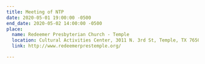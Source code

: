 ```yaml
---
title: Meeting of NTP
date: 2020-05-01 19:00:00 -0500
end_date: 2020-05-02 14:00:00 -0500
place:
  name: Redeemer Presbyterian Church - Temple
  location: Cultural Activities Center, 3011 N. 3rd St, Temple, TX 76501
  link: http://www.redeemerprestemple.org/

---
```

